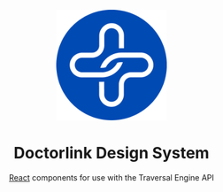 <p align="center">
  <a href="https://www.doctorlink.com/" rel="noopener" target="_blank"><img width="200" src="/static/logo.png" alt="Doctorlink Design System"></a></p>
</p>

<h1 align="center">Doctorlink Design System</h1>

<div align="center">

[React](http://facebook.github.io/react/) components for use with the Traversal Engine API

</div>
